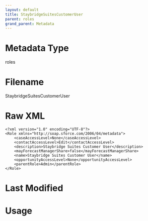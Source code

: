 ```yaml
---
layout: default
title: StaybridgeSuitesCustomerUser
parent: roles
grand_parent: Metadata
---
```

# Metadata Type
roles


# Filename 
StaybridgeSuitesCustomerUser


# Raw XML
```
<?xml version="1.0" encoding="UTF-8"?>
<Role xmlns="http://soap.sforce.com/2006/04/metadata">
    <caseAccessLevel>None</caseAccessLevel>
    <contactAccessLevel>Edit</contactAccessLevel>
    <description>Staybridge Suites Customer User</description>
    <mayForecastManagerShare>false</mayForecastManagerShare>
    <name>Staybridge Suites Customer User</name>
    <opportunityAccessLevel>None</opportunityAccessLevel>
    <parentRole>Admin</parentRole>
</Role>
```


# Last Modified


# Usage
